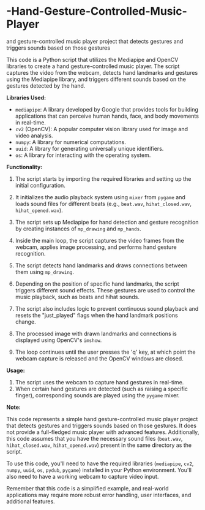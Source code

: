 # -Hand-Gesture-Controlled-Music-Player
and gesture-controlled music player project that detects gestures and triggers sounds based on those gestures

This code is a Python script that utilizes the Mediapipe and OpenCV libraries to create a hand gesture-controlled music player. The script captures the video from the webcam, detects hand landmarks and gestures using the Mediapipe library, and triggers different sounds based on the gestures detected by the hand.

**Libraries Used:**

- `mediapipe`: A library developed by Google that provides tools for building applications that can perceive human hands, face, and body movements in real-time.
- `cv2` (OpenCV): A popular computer vision library used for image and video analysis.
- `numpy`: A library for numerical computations.
- `uuid`: A library for generating universally unique identifiers.
- `os`: A library for interacting with the operating system.

**Functionality:**

1. The script starts by importing the required libraries and setting up the initial configuration.

2. It initializes the audio playback system using `mixer` from `pygame` and loads sound files for different beats (e.g., `beat.wav`, `hihat_closed.wav`, `hihat_opened.wav`).

3. The script sets up Mediapipe for hand detection and gesture recognition by creating instances of `mp_drawing` and `mp_hands`.

4. Inside the main loop, the script captures the video frames from the webcam, applies image processing, and performs hand gesture recognition.

5. The script detects hand landmarks and draws connections between them using `mp_drawing`.

6. Depending on the position of specific hand landmarks, the script triggers different sound effects. These gestures are used to control the music playback, such as beats and hihat sounds.

7. The script also includes logic to prevent continuous sound playback and resets the "just_played" flags when the hand landmark positions change.

8. The processed image with drawn landmarks and connections is displayed using OpenCV's `imshow`.

9. The loop continues until the user presses the 'q' key, at which point the webcam capture is released and the OpenCV windows are closed.

**Usage:**

1. The script uses the webcam to capture hand gestures in real-time.
2. When certain hand gestures are detected (such as raising a specific finger), corresponding sounds are played using the `pygame` mixer.

**Note:**

This code represents a simple hand gesture-controlled music player project that detects gestures and triggers sounds based on those gestures. It does not provide a full-fledged music player with advanced features. Additionally, this code assumes that you have the necessary sound files (`beat.wav`, `hihat_closed.wav`, `hihat_opened.wav`) present in the same directory as the script.

To use this code, you'll need to have the required libraries (`mediapipe`, `cv2`, `numpy`, `uuid`, `os`, `pydub`, `pygame`) installed in your Python environment. You'll also need to have a working webcam to capture video input.

Remember that this code is a simplified example, and real-world applications may require more robust error handling, user interfaces, and additional features.
